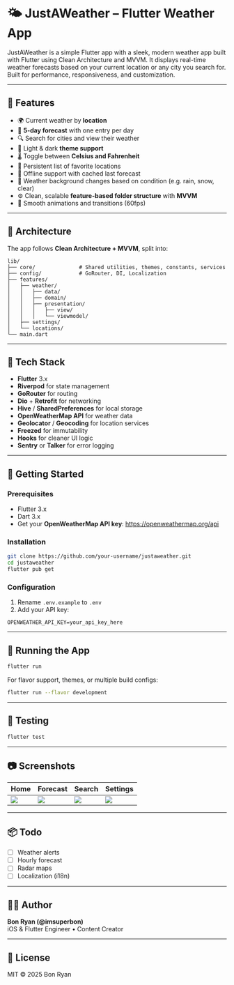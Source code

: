 # 🌤️ JustAWeather – Flutter Weather App

JustAWeather is a simple Flutter app with a sleek, modern weather app built with Flutter using Clean Architecture and MVVM. It displays real-time weather forecasts based on your current location or any city you search for. Built for performance, responsiveness, and customization.

---

## 📱 Features

- 🌍 Current weather by **location**
- 📅 **5-day forecast** with one entry per day
- 🔍 Search for cities and view their weather
- 🌙 Light & dark **theme support**
- 🌡️ Toggle between **Celsius and Fahrenheit**
- 📍 Persistent list of favorite locations
- 📴 Offline support with cached last forecast
- 🧭 Weather background changes based on condition (e.g. rain, snow, clear)
- ⚙️ Clean, scalable **feature-based folder structure** with **MVVM**
- 🔄 Smooth animations and transitions (60fps)

---

## 🧱 Architecture

The app follows **Clean Architecture + MVVM**, split into:

```
lib/
├── core/              # Shared utilities, themes, constants, services
├── config/            # GoRouter, DI, Localization
├── features/
│   ├── weather/
│   │   ├── data/
│   │   ├── domain/
│   │   ├── presentation/
│   │   │   ├── view/
│   │   │   └── viewmodel/
│   ├── settings/
│   └── locations/
└── main.dart
```

---

## 🧪 Tech Stack

- **Flutter** 3.x
- **Riverpod** for state management
- **GoRouter** for routing
- **Dio** + **Retrofit** for networking
- **Hive** / **SharedPreferences** for local storage
- **OpenWeatherMap API** for weather data
- **Geolocator** / **Geocoding** for location services
- **Freezed** for immutability
- **Hooks** for cleaner UI logic
- **Sentry** or **Talker** for error logging

---

## 🚀 Getting Started

### Prerequisites

- Flutter 3.x
- Dart 3.x
- Get your **OpenWeatherMap API key**: https://openweathermap.org/api

### Installation

```bash
git clone https://github.com/your-username/justaweather.git
cd justaweather
flutter pub get
```

### Configuration

1. Rename `.env.example` to `.env`
2. Add your API key:

```env
OPENWEATHER_API_KEY=your_api_key_here
```

---

## 🧪 Running the App

```bash
flutter run
```

For flavor support, themes, or multiple build configs:

```bash
flutter run --flavor development
```

---

## 🧪 Testing

```bash
flutter test
```

---

## 📷 Screenshots

| Home | Forecast | Search | Settings |
|------|----------|--------|----------|
| ![](screenshots/home.png) | ![](screenshots/forecast.png) | ![](screenshots/search.png) | ![](screenshots/settings.png) |

---

## 📦 Todo

- [ ] Weather alerts
- [ ] Hourly forecast
- [ ] Radar maps
- [ ] Localization (i18n)

---

## 👨‍💻 Author

**Bon Ryan (@imsuperbon)**  
iOS & Flutter Engineer • Content Creator

---

## 📄 License

MIT © 2025 Bon Ryan
